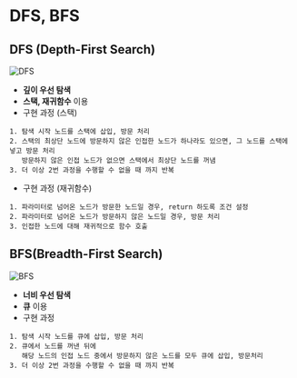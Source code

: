 # DFS, BFS

## DFS (Depth-First Search)

![DFS](https://media.vlpt.us/images/sukong/post/b9042f15-fb5b-4272-abe7-8cdeb3f0f22f/DFS.png)

* **깊이 우선 탐색**
* **스택, 재귀함수** 이용
* 구현 과정 (스택)
```
1. 탐색 시작 노드를 스택에 삽입, 방문 처리
2. 스택의 최상단 노드에 방문하지 않은 인접한 노드가 하나라도 있으면, 그 노드를 스택에 넣고 방문 처리
   방문하지 않은 인접 노드가 없으면 스택에서 최상단 노드를 꺼냄
3. 더 이상 2번 과정을 수행할 수 없을 때 까지 반복
```
* 구현 과정 (재귀함수)
```
1. 파라미터로 넘어온 노드가 방문한 노드일 경우, return 하도록 조건 설정
2. 파라미터로 넘어온 노드가 방문하지 않은 노드일 경우, 방문 처리
3. 인접한 노드에 대해 재귀적으로 함수 호출
```



## BFS(Breadth-First Search)

![BFS](https://media.vlpt.us/images/sukong/post/103fbeed-3f70-4074-9a7d-76915a7764f2/BFS.png)

* **너비 우선 탐색**
* **큐** 이용
* 구현 과정
```
1. 탐색 시작 노드를 큐에 삽입, 방문 처리
2. 큐에서 노드를 꺼낸 뒤에
   해당 노드의 인접 노드 중에서 방문하지 않은 노드를 모두 큐에 삽입, 방문처리
3. 더 이상 2번 과정을 수행할 수 없을 때 까지 반복
```
